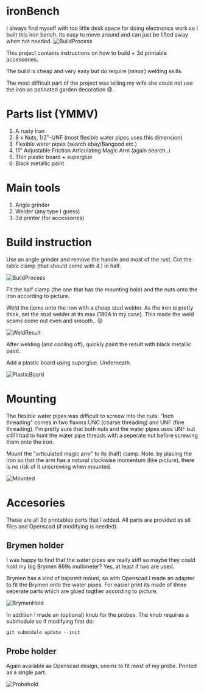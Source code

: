 # ironBench
I always find myself with too little desk space for doing electronics work so
I built this iron bench. Its easy to move around and can just be lifted away
when not needed.
![BuildProcess](images/ironBench_small.png)

This project contains instructions on how to build + 3d printable accessories.

The build is cheap and very easy but do require (minor) welding skills.

The most difficult part of the project was telling my wife she could not use
the iron as patinated garden decoration :disappointed:.

# Parts list (YMMV)
1. A rusty iron
2. 8 x Nuts, 1/2"-UNF (most flexible water pipes uses this dimension)
3. Flexible water pipes (search ebay/Bangood etc.)
4. 11" Adjustable Friction Articulating Magic Arm (again search..)
5. Thin plastic board + superglue
6. Black metallic paint

# Main tools
1. Angle grinder
2. Welder (any type I guess)
3. 3d printer (for accessories)

# Build instruction
Use an angle grinder and remove the handle and most of the rust.
Cut the table clamp (that should come with 4.) in half.

![BuildProcess](images/build_process.png)

Fit the half clamp (the one that has the mounting hole) and the nuts onto the
iron according to picture.

Weld the items onto the iron with a cheap stud welder. As the iron is pretty
thick, set the stud welder at its max (180A in my case). This made the weld
seams come out even and smooth.. :relieved:


![WeldResult](images/weld_result.png)

After welding (and cooling off), quickly paint the result with black metallic
paint.

Add a plastic board using superglue. Underneath.

![PlasticBoard](images/plastic_board.png)

# Mounting
The flexible water pipes was difficult to screew into the nuts. "Inch
threading" comes in two flavors UNC (coarse threading) and UNF (fine
threading). I'm pretty sure that both nuts and the water pipes uses UNF but
still I had to hunt the water pipe threads with a seperate nut before screwing
them onto the iron.

Mount the "articulated magic arm" to its (half) clamp. Note. by placing the
iron so that the arm has a natural clockwise momentum (like picture), there is
no risk of it unscrewing when mounted.

![Mounted](images/mounted.png)

# Accesories
These are all 3d printables parts that I added. All parts are provided as stl
files and Openscad (if modifying is needed).

## Brymen holder
I was happy to find that the water pipes are really stiff so maybe they could
hold my big Brymen 869s multimeter? Yes, at least if two are used.

Brymen has a kind of bajonett mount, so with Openscad I made an adapter to fit
the Brymen onto the water pipes. For easier print its made of three seperate
parts which are glued togther according to picture.

![BrymenHold](images/brymen_hold.png)


In addition I made an (optional) knob for the probes. The knob requires
a submodule so if modifying first do:
```
git submodule update --init
```

## Probe holder
Again available as Openscad design, seems to fit most of my probe. Printed as
a single part.

![Probehold](images/probe_hold.png)


